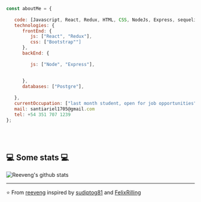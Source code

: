 

```javascript
const aboutMe = {
   
   code: [Javascript, React, Redux, HTML, CSS, NodeJs, Express, sequelize, PostgreSQL.],
   technologies: {
      frontEnd: {
         js: ["React", "Redux"],
         css: ["Bootstrap""]
      },
      backEnd: {
         
         js: ["Node", "Express"],
         
       
      },
      databases: ["Postgre"],
     
   },
   currentOccupation: ["last month student, open for job opportunities"],
   mail: santiariel1705@gmail.com
   tel: +54 351 707 1239
};
```
</br></br>
<h2>💻 Some stats 💻</h2>

![Reeveng's github stats](https://github-readme-stats.vercel.app/api?username=reeveng&show_icons=true&title_color=fff&icon_color=79ff97&text_color=9f9f9f&bg_color=151515)

---

⭐️ From [reeveng](https://github.com/reeveng) inspired by [sudiptog81](https://github.com/sudiptog81) and  [FelixRilling](https://github.com/)
